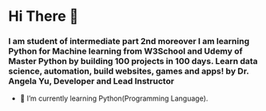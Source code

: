 # Hi There 👋
<h3>I am student of intermediate part 2nd moreover I am learning Python for Machine learning from W3School and Udemy of Master Python by building 100 projects in 100 days. Learn data science, automation, build websites, games and apps! by Dr. Angela Yu, Developer and Lead Instructor </h3>

- 🌱 I’m currently learning Python(Programming Language).
<!--## Hi there 👋
**mjeyz/mjeyz** is a ✨ _special_ ✨ repository because its `README.md` (this file) appears on your GitHub profile.

Here are some ideas to get you started:

- 🔭 I’m currently working on ...
- 👯 I’m looking to collaborate on ...
- 🤔 I’m looking for help with ...
- 💬 Ask me about ...
- 📫 How to reach me: ...
- 😄 Pronouns: ...
- ⚡ Fun fact: ...
-->
